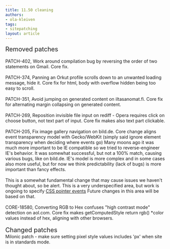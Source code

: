 ```yaml
---
title: 11.50 cleaning
authors:
- ola-kleiven
tags:
- sitepatching
layout: article
---
```

<span style="font-size: 140%">Removed patches</span><br/> <br/>PATCH-402, Work around compilation bug by reversing the order of two statements on Gmail. Core fix.<br/><br/>PATCH-374, Panning an Orkut profile scrolls down to an unwanted loading message, hide it. Core fix for html, body with overflow hidden being too easy to scroll.<br/><br/>PATCH-351, Avoid jumping on generated content on iltasanomat.fi. Core fix for alternating margin collapsing on generated content.<br/><br/>PATCH-269, Reposition invisible file input on rediff - Opera requires click on choose button, not text part of input. Core fix makes also text part clickable.<br/><br/>PATCH-205, Fix image gallery navigation on bild.de. Core change aligns event transparency model with Gecko/WebKit (simply said ignore element transparency when deciding where events go) Many moons ago it was much more important to be IE compatible so we tried to reverse-engineer IE&#39;s behavior. It was somewhat successful, but not a 100% match, causing various bugs, like on bild.de. IE&#39;s model is more complex and in some cases also more useful, but for now we think predictability (lack of bugs) is more important than fancy effects.<br/><br/>This is a somewhat fundamental change that may cause issues we haven&#39;t thought about, so be alert. This is a very underspecified area, but work is ongoing to specify <a href="http://dev.w3.org/csswg/css3-ui/#pointer-events" target="_blank">CSS pointer events</a> Future changes in this area will be based on that.<br/><br/>CORE-18580, Converting RGB to Hex confuses &quot;high contrast mode&quot; detection on aol.com. Core fix makes getComputedStyle return rgb() *color values instead of hex, aligning with other browsers.<br/> <br/><span style="font-size: 140%">Changed patches</span><br/>Milonic patch - make sure setting pixel style values includes &#39;px&#39; when site is in standards mode.
